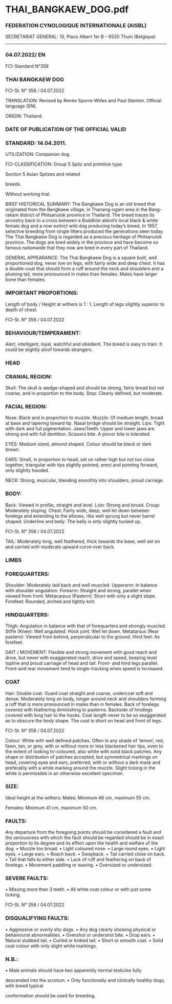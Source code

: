# THAI_BANGKAEW_DOG.pdf


### FEDERATION CYNOLOGIQUE INTERNATIONALE (AISBL)


SECRETARIAT GENERAL: 13, Place Albert 1er  B – 6530 Thuin (Belgique)
______________________________________________________________________________

### 04.07.2022/ EN



FCI-Standard N°358

### THAI BANGKAEW DOG





FCI-St. N° 358 / 04.07.2022

TRANSLATION: Revised by Renée Sporre-Willes and Paul
Stanton. Official language (EN).

ORIGIN: Thailand.

### DATE OF PUBLICATION OF THE OFFICIAL VALID



### STANDARD: 14.04.2011.



UTILIZATION: Companion dog.

FCI-CLASSIFICATION: Group  5 Spitz and primitive type.



Section  5 Asian Spitzes and related

breeds.



Without working trial.

BRIEF HISTORICAL SUMMARY: The Bangkaew Dog is an old
breed that originated from the Bangkaew village, in Thanang-ngam
area in the Bang-rakam district of Phitsanulok province in Thailand.
The breed traces its ancestry back to a cross between a Buddhist
abbot’s local black & white female dog and a now extinct wild dog
producing today’s breed.
In 1957, selective breeding from single litters produced the
generations seen today. The Thai Bangkaew Dog is regarded as a
precious heritage of Phitsanulok province. The dogs are bred widely
in the province and have become so famous nationwide that they
now are bred in every part of Thailand.

GENERAL APPEARANCE: The Thai Bangkaew Dog is a square
built, well proportioned dog, never low on legs, with fairly wide and
deep chest. It has a double-coat that should form a ruff around the
neck and shoulders and a pluming tail, more pronounced in males
than females. Males have larger bone than females.

### IMPORTANT PROPORTIONS:


Length of body / Height at withers is 1 : 1. Length of legs slightly
superior to depth of chest.




FCI-St. N° 358 / 04.07.2022

### BEHAVIOUR/TEMPERAMENT:


Alert,
intelligent,
loyal,
watchful and obedient. The breed is easy to train. It could be slightly
aloof towards strangers.

### HEAD



### CRANIAL REGION:


Skull: The skull is wedge-shaped and should be strong, fairly broad
but not coarse, and in proportion to the body.
Stop: Clearly defined, but moderate.

### FACIAL REGION:


Nose: Black and in proportion to muzzle.
Muzzle: Of medium length, broad at base and tapering toward tip.
Nasal bridge should be straight.
Lips: Tight with dark and full pigmentation.
Jaws/Teeth: Upper and lower jaws are strong and with full dentition.
Scissors bite. A pincer bite is tolerated.

EYES: Medium sized, almond shaped. Colour should be black or
dark brown.

EARS: Small, in proportion to head, set on rather high but not too
close together, triangular with tips slightly pointed, erect and
pointing forward, only slightly hooded.

NECK: Strong, muscular, blending smoothly into shoulders, proud
carriage.

### BODY:


Back: Viewed in profile, straight and level.
Loin: Strong and broad.
Croup: Moderately sloping.
Chest: Fairly wide, deep, well let down between forelegs and
extending to the elbows, ribs well sprung but never barrel shaped.
Underline and belly: The belly is only slightly tucked up.




FCI-St. N° 358 / 04.07.2022

TAIL: Moderately long, well feathered, thick towards the base, well
set on and carried with moderate upward curve over back.

### LIMBS



### FOREQUARTERS:


Shoulder: Moderately laid back and well muscled.
Upperarm: In balance with shoulder angulation.
Forearm: Straight and strong, parallel when viewed from front.
Metacarpus (Pastern): Short with only a slight slope.
Forefeet: Rounded, arched and tightly knit.

### HINDQUARTERS:


Thigh: Angulation in balance with that of forequarters and strongly
muscled.
Stifle (Knee): Well angulated.
Hock joint: Well let down.
Metatarsus (Rear pastern): Viewed from behind, perpendicular to the
ground.
Hind feet: As forefeet.

GAIT / MOVEMENT: Flexible and strong movement with good
reach and drive, but never with exaggerated reach, drive and speed,
keeping level topline and proud carriage of head and tail. Front- and
hind legs parallel. Front-and rear movement tend to single-tracking
when speed is increased.

### COAT



Hair: Double coat. Guard coat straight and coarse, undercoat soft
and dense. Moderately long on body, longer around neck and
shoulders forming a ruff that is more pronounced in males than in
females. Back of forelegs covered with feathering diminishing to
pasterns. Backside of hindlegs covered with long hair to the hocks.
Coat length never to be so exaggerated as to obscure the body shape.
The coat is short on head and front of legs.




FCI-St. N° 358 / 04.07.2022

Colour: White with well defined patches. Often in any shade of
‘lemon’, red, fawn, tan, or grey, with or without more or less
blackened hair tips, even to the extent of looking tri-coloured, also
white with solid black patches.
Any shape or distribution of patches accepted, but symmetrical
markings on head, covering eyes and ears, preferred, with or without
a dark mask and preferably with a white marking around the muzzle.
Slight ticking in the white is permissible in an otherwise excellent
specimen.

### SIZE:


Ideal height at the withers:
Males:  Minimum 46 cm, maximum 55 cm.

Females: Minimum 41 cm, maximum 50 cm.



### FAULTS:


Any departure from the foregoing points should be considered a
fault and the seriousness with which the fault should be regarded
should be in exact proportion to its degree and its effect upon the
health and welfare of the dog.
• Muzzle too broad.
• Light coloured nose.
• Large round eyes.
• Light eyes.
• Large ears.
• Roach back.
• Swayback.
• Tail carried close on back.
• Tail that falls to either side.
• Lack of ruff and feathering on back of forelegs.
• Movement paddling or waving.
• Oversized or undersized.

### SEVERE FAULTS:


• Missing more than 3 teeth.
• All white coat colour or with just some ticking.



FCI-St. N° 358 / 04.07.2022


### DISQUALIFYING FAULTS:


• Aggressive or overly shy dogs.
• Any dog clearly showing physical or behavioural abnormalities.
• Overshot or undershot bite.
• Drop ears.
• Natural stubbed tail.
• Curled or kinked tail.
• Short or smooth coat.
• Solid coat colour with only slight white markings.

### N.B.:


• Male animals should have two apparently normal testicles fully

descended into the scrotum.
• Only functionally and clinically healthy dogs, with breed typical

conformation should be used for breeding.






